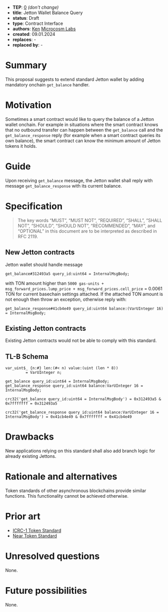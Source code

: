 - **TEP**: [0](https://github.com/ton-blockchain/TEPs/pull/0) *(don't change)*
- **title**: Jetton Wallet Balance Query
- **status**: Draft
- **type**: Contract Interface
- **authors**: [Ken](https://github.com/0kenx) [Microcosm Labs](https://github.com/microcosm-labs)
- **created**: 09.01.2024
- **replaces**: -
- **replaced by**: -

# Summary

This proposal suggests to extend standard Jetton wallet by adding mandatory onchain `get_balance` handler.

# Motivation

Sometimes a smart contract would like to query the balance of a Jetton wallet onchain. For example in situations where the smart contract knows that no outbound transfer can happen between the `get_balance` call and the `get_balance_response` reply (for example when a smart contract queries its own balance), the smart contract can know the minimum amount of Jetton tokens it holds.

# Guide

Upon receiving `get_balance` message, the Jetton wallet shall reply with message `get_balance_response` with its current balance.

# Specification

> The key words “MUST”, “MUST NOT”, “REQUIRED”, “SHALL”, “SHALL NOT”, “SHOULD”, “SHOULD NOT”, “RECOMMENDED”, “MAY”, and “OPTIONAL” in this document are to be interpreted as described in RFC 2119.

## New Jetton contracts

Jetton wallet should handle message

`get_balance#312493a5 query_id:uint64 = InternalMsgBody;`

with TON amount higher than `5000 gas-units + msg_forward_prices.lump_price + msg_forward_prices.cell_price` = 0.0061 TON for current basechain settings attached. If the attached TON amount is not enough then throw an exception, otherwise reply with:

`get_balance_response#41cb4e49 query_id:uint64 balance:(VarUInteger 16) = InternalMsgBody;`

## Existing Jetton contracts

Existing Jetton contracts would not be able to comply with this standard.

## TL-B Schema

```tl-b
var_uint$_ {n:#} len:(#< n) value:(uint (len * 8))
         = VarUInteger n;

get_balance query_id:uint64 = InternalMsgBody;
get_balance_response query_id:uint64 balance:VarUInteger 16 = InternalMsgBody;
```

`crc32('get_balance query_id:uint64 = InternalMsgBody') = 0x312493a5 & 0x7fffffff = 0x312493a5`

`crc32('get_balance_response query_id:uint64 balance:VarUInteger 16 = InternalMsgBody') = 0x41cb4e49 & 0x7fffffff = 0x41cb4e49`

# Drawbacks

New applications relying on this standard shall also add branch logic for already existing Jettons.

# Rationale and alternatives

Token standards of other asynchronous blockchains provide similar functions. This functionality cannot be achieved otherwise.

# Prior art

- [ICRC-1 Token Standard](https://github.com/dfinity/ICRC-1/tree/main/standards/ICRC-1)
- [Near Token Standard](https://nomicon.io/Standards/Tokens/FungibleToken/Core)

# Unresolved questions

None.

# Future possibilities

None.
